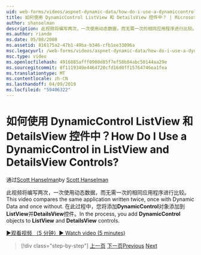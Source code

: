 ```yaml
---
uid: web-forms/videos/aspnet-dynamic-data/how-do-i-use-a-dynamiccontrol-in-listview-and-detailsview-controls
title: 如何使用 DynamicControl ListView 和 DetailsView 控件中？ | Microsoft Docs
author: shanselman
description: 此视频将编写两次，一次使用动态数据，而无需一次的相同应用程序进行比较。 在过程中，您可以将 DynamicControl 对象添加到 ListView...
ms.author: riande
ms.date: 05/08/2008
ms.assetid: 816175a2-47b1-49ba-b346-cfb1ee33096a
msc.legacyurl: /web-forms/videos/aspnet-dynamic-data/how-do-i-use-a-dynamiccontrol-in-listview-and-detailsview-controls
msc.type: video
ms.openlocfilehash: 4916885afff0900d85f7ef58b84abc50144aa29e
ms.sourcegitcommit: 0f1119340e4464720cfd16d0ff15764746ea1fea
ms.translationtype: MT
ms.contentlocale: zh-CN
ms.lasthandoff: 04/09/2019
ms.locfileid: "59406322"
---
```

# <a name="how-do-i-use-a-dynamiccontrol-in-listview-and-detailsview-controls"></a><span data-ttu-id="41b7e-105">如何使用 DynamicControl ListView 和 DetailsView 控件中？</span><span class="sxs-lookup"><span data-stu-id="41b7e-105">How Do I Use a DynamicControl in ListView and DetailsView Controls?</span></span>

<span data-ttu-id="41b7e-106">通过[Scott Hanselman](https://github.com/shanselman)</span><span class="sxs-lookup"><span data-stu-id="41b7e-106">by [Scott Hanselman](https://github.com/shanselman)</span></span>

<span data-ttu-id="41b7e-107">此视频将编写两次，一次使用动态数据，而无需一次的相同应用程序进行比较。</span><span class="sxs-lookup"><span data-stu-id="41b7e-107">This video compares the same application written twice, once with Dynamic Data and once without.</span></span> <span data-ttu-id="41b7e-108">在此过程中，您将添加**DynamicControl**对象添加到**ListView**并**DetailsView**控件。</span><span class="sxs-lookup"><span data-stu-id="41b7e-108">In the process, you add **DynamicControl** objects to **ListView** and **DetailsView** controls.</span></span>

[<span data-ttu-id="41b7e-109">&#9654;观看视频 （5 分钟）</span><span class="sxs-lookup"><span data-stu-id="41b7e-109">&#9654; Watch video (5 minutes)</span></span>](https://channel9.msdn.com/Blogs/ASP-NET-Site-Videos/how-do-i-use-a-dynamiccontrol-in-listview-and-detailsview-controls)

> [!div class="step-by-step"]
> <span data-ttu-id="41b7e-110">[上一页](how-do-i-display-unknown-datatypes.md)
> [下一页](getting-started-with-dynamic-data.md)</span><span class="sxs-lookup"><span data-stu-id="41b7e-110">[Previous](how-do-i-display-unknown-datatypes.md)
[Next](getting-started-with-dynamic-data.md)</span></span>
